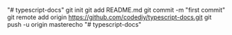 "# typescript-docs"  git init git add README.md git commit -m "first commit" git remote add origin https://github.com/codediy/typescript-docs.git git push -u origin masterecho "# typescript-docs" 
